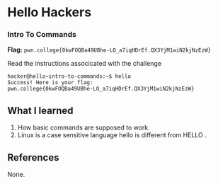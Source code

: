 # Hello Hackers

### Intro To Commands

**Flag:** `pwn.college{0kwFOQBa49UBhe-LO_a7iqHDrEf.QX3YjM1wiN2kjNzEzW}`

Read the instructions associcated with the challenge 

```
hacker@hello~intro-to-commands:~$ hello
Success! Here is your flag:
pwn.college{0kwFOQBa49UBhe-LO_a7iqHDrEf.QX3YjM1wiN2kjNzEzW}
```

## What I learned

1. How basic commands are supposed to work.
2. Linux is a case sensitive language hello is different from HELLO .

## References

None.
